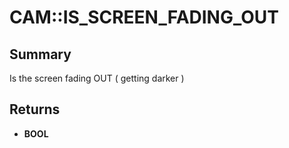 # CAM::IS_SCREEN_FADING_OUT

## Summary
Is the screen fading OUT ( getting darker )

## Returns
* **BOOL**